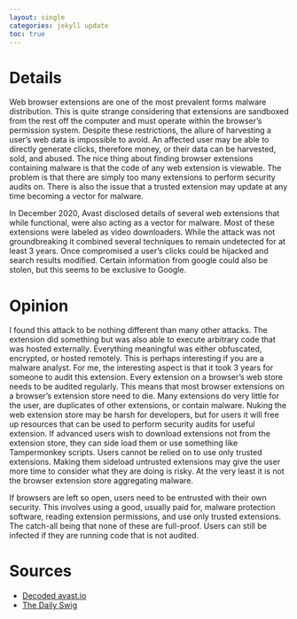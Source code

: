 ```yaml
---
layout: single
categories: jekyll update
toc: true
---
```

# Details
Web browser extensions are one of the most prevalent forms malware distribution. This is quite strange considering that extensions are sandboxed from the rest off the computer and must operate within the browser’s permission system. Despite these restrictions, the allure of harvesting a user’s web data is impossible to avoid. An affected user may be able to directly generate clicks, therefore money, or their data can be harvested, sold, and abused.  The nice thing about finding browser extensions containing malware is that the code of any web extension is viewable. The problem is that there are simply too many extensions to perform security audits on. There is also the issue that a trusted extension may update at any time becoming a vector for malware. 

In December 2020, Avast disclosed details of several web extensions that while functional, were also acting as a vector for malware. Most of these extensions were labeled as video downloaders. While the attack was not groundbreaking it combined several techniques to remain undetected for at least 3 years. Once compromised a user’s clicks could be hijacked and search results modified. Certain information from google could also be stolen, but this seems to be exclusive to Google. 
# Opinion
I found this attack to be nothing different than many other attacks. The extension did something but was also able to execute arbitrary code that was hosted externally. Everything meaningful was either obfuscated, encrypted, or hosted remotely. This is perhaps interesting if you are a malware analyst. For me, the interesting aspect is that it took 3 years for someone to audit this extension. Every extension on a browser’s web store needs to be audited regularly.  This means that most browser extensions on a browser’s extension store need to die. Many extensions do very little for the user, are duplicates of other extensions, or contain malware. Nuking the web extension store may be harsh for developers, but for users it will free up resources that can be used to perform security audits for useful extension. If advanced users wish to download extensions not from the extension store, they can side load them or use something like Tampermonkey scripts. Users cannot be relied on to use only trusted extensions. Making them sideload untrusted extensions may give the user more time to consider what they are doing is risky. At the very least it is not the browser extension store aggregating malware. 

If browsers are left so open, users need to be entrusted with their own security. This involves using a good, usually paid for, malware protection software, reading extension permissions, and use only trusted extensions. The catch-all being that none of these are full-proof. Users can still be infected if they are running code that is not audited. 

# Sources
* [Decoded avast.io](https://decoded.avast.io/janvojtesek/backdoored-browser-extensions-hid-malicious-traffic-in-analytics-requests/)
* [The Daily Swig](https://portswigger.net/daily-swig/cacheflow-malware-hidden-in-popular-browser-extensions-went-undetected-for-years)